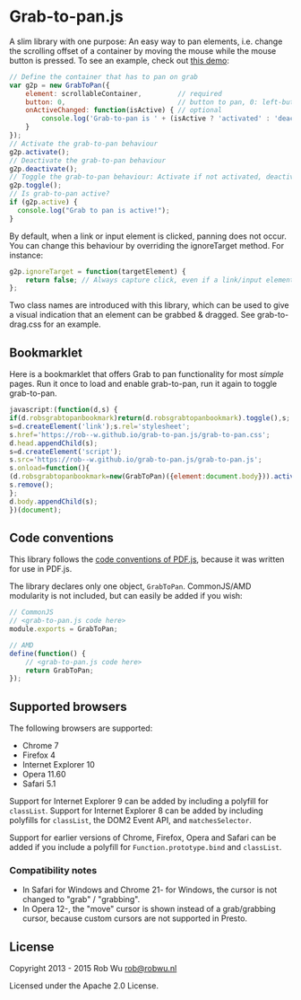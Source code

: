# Grab-to-pan.js

A slim library with one purpose: An easy way to pan elements, i.e. change the scrolling
offset of a container by moving the mouse while the mouse button is pressed.
To see an example, check out [this demo](https://rob--w.github.io/grab-to-pan.js/demo.html):

```javascript
// Define the container that has to pan on grab
var g2p = new GrabToPan({
    element: scrollableContainer,         // required
    button: 0,                            // button to pan, 0: left-button, 1: middle-button, 2: right-button
    onActiveChanged: function(isActive) { // optional
        console.log('Grab-to-pan is ' + (isActive ? 'activated' : 'deactivated'));
    }
});
// Activate the grab-to-pan behaviour
g2p.activate();
// Deactivate the grab-to-pan behaviour
g2p.deactivate();
// Toggle the grab-to-pan behaviour: Activate if not activated, deactivate otherwise.
g2p.toggle();
// Is grab-to-pan active?
if (g2p.active) {
  console.log("Grab to pan is active!");
}
```

By default, when a link or input element is clicked, panning
does not occur. You can change this behaviour by overriding the
ignoreTarget method. For instance:

```javascript
g2p.ignoreTarget = function(targetElement) {
    return false; // Always capture click, even if a link/input element is grabbed.
};
```

Two class names are introduced with this library, which can be used to give a
visual indication that an element can be grabbed & dragged. See grab-to-drag.css
for an example.


## Bookmarklet
Here is a bookmarklet that offers Grab to pan functionality for most *simple* pages.
Run it once to load and enable grab-to-pan, run it again to toggle grab-to-pan.

```javascript
javascript:(function(d,s) {
if(d.robsgrabtopanbookmark)return(d.robsgrabtopanbookmark).toggle(),s;
s=d.createElement('link');s.rel='stylesheet';
s.href='https://rob--w.github.io/grab-to-pan.js/grab-to-pan.css';
d.head.appendChild(s);
s=d.createElement('script');
s.src='https://rob--w.github.io/grab-to-pan.js/grab-to-pan.js';
s.onload=function(){
(d.robsgrabtopanbookmark=new(GrabToPan)({element:document.body})).activate();
s.remove();
};
d.body.appendChild(s);
})(document);
```

## Code conventions
This library follows the [code conventions of PDF.js](https://github.com/mozilla/pdf.js/wiki/Style-Guide),
because it was written for use in PDF.js.

The library declares only one object, `GrabToPan`. CommonJS/AMD modularity is
not included, but can easily be added if you wish:

```javascript
// CommonJS
// <grab-to-pan.js code here>
module.exports = GrabToPan;

// AMD
define(function() {
    // <grab-to-pan.js code here>
    return GrabToPan; 
});
```

## Supported browsers
The following browsers are supported:

* Chrome 7
* Firefox 4
* Internet Explorer 10
* Opera 11.60
* Safari 5.1

Support for Internet Explorer 9 can be added by including a polyfill for `classList`.
Support for Internet Explorer 8 can be added by including polyfills for `classList`,
the DOM2 Event API, and `matchesSelector`.

Support for earlier versions of Chrome, Firefox, Opera and Safari can be added
if you include a polyfill for `Function.prototype.bind` and `classList`.

### Compatibility notes

- In Safari for Windows and Chrome 21- for Windows, the cursor is not changed to
  "grab" / "grabbing".
- In Opera 12-, the "move" cursor is shown instead of a grab/grabbing cursor,
  because custom cursors are not supported in Presto.


## License

Copyright 2013 - 2015 Rob Wu <rob@robwu.nl>

Licensed under the Apache 2.0 License.
